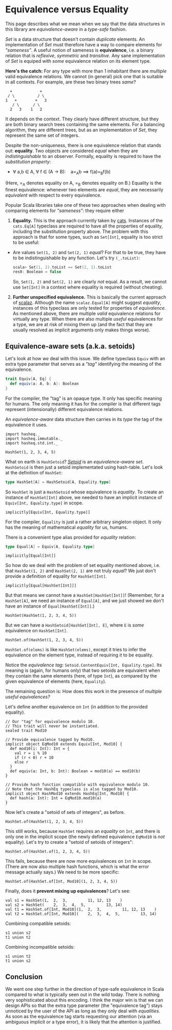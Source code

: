 # Equivalence versus Equality

This page describes what we mean when we say that the data structures in this library are _equivalence-aware_ in a _type-safe_ fashion.


_Set_ is a data structure that doesn't contain _duplicate_ elements. An implementation of _Set_ must therefore have a way to compare elements for _"sameness"_. A useful notion of sameness is **equivalence**, i.e. a binary relation that is _reflexive_, _symmetric_ and _transitive_. Any sane implementation of _Set_ is equiped with _some_ equivalence relation on its element type.

**Here's the catch:** For any type with more than 1 inhabitant there are _multiple_ valid equivalence relations. We cannot (in general) pick one that is suitable in all contexts. For example, are these two binary trees _same_?

```
  +            +
 / \          / \
1   +        +   3
   / \      / \
  2   3    1   2
```

It depends on the context. They clearly have different structure, but they are both binary search trees containing the same elements. For a balancing algorithm, they are different trees, but as an implementation of _Set_, they represent the same set of integers.

Despite the non-uniqueness, there is one equivalence relation that stands out: **equality**. Two objects are considered _equal_ when they are _indistinguishable_ to an observer. Formally, equality is required to have the _substitution property:_

  - ∀ a,b ∈ A, ∀ f ∈ (A -> B): &nbsp;&nbsp; a=<sub>A</sub>b ⟹ f(a)=<sub>B</sub>f(b)

(Here, =<sub>A</sub> denotes equality on A, =<sub>B</sub> denotes equality on B.)
Equality is the finest equivalence: whenever two elements are _equal_, they are necessarily _equivalent_ with respect to every equivalence.

Popular Scala libraries take one of these two approaches when dealing with comparing elements for _"sameness"_: they require either

 1. **Equality.** This is the approach currently taken by [cats](https://github.com/typelevel/cats/). Instances of the `cats.Eq[A]` typeclass are required to have all the properties of equality, including the substitution property above. The problem with this approach is that for some types, such as `Set[Int]`, equality is too strict to be useful:
  - Are values `Set(1, 2)` and `Set(2, 1)` _equal_? For that to be true, they have to be indistinguishable by any function. Let's try `(_.toList)`:

      ```scala
      scala> Set(1, 2).toList == Set(2, 1).toList
      res0: Boolean = false
      ```

    So, `Set(1, 2)` and `Set(2, 1)` are clearly _not_ equal. As a result, we cannot use `Set[Int]` in a context where equality is required (without cheating).

 2. **Further unspecified equivalence.** This is basically the current approach of [scalaz](https://github.com/scalaz/scalaz/). Although the name `scalaz.Equal[A]` might suggest _equality_, instances of this typeclass are only tested for properties of _equivalence_. As mentioned above, there are multiple _valid_ equivalence relations for virtually any type. When there are also multiple _useful_ equivalences for a type, we are at risk of mixing them up (and the fact that they are usually resolved as implicit arguments only makes things worse).


## Equivalence-aware sets (a.k.a. setoids)

Let's look at how _we_ deal with this issue. We define typeclass `Equiv` with an extra type parameter that serves as a _"tag"_ identifying the meaning of the equivalence.

```scala
trait Equiv[A, Eq] {
  def equiv(a: A, b: A): Boolean
}
```

For the compiler, the "tag" is an opaque type. It only has specific meaning for humans. The only meaning it has for the compiler is that different tags represent (intensionally) different equivalence relations.

An _equivalence-aware_ data structure then carries in its _type_ the tag of the equivalence it uses.

```tut:silent
import hasheq._
import hasheq.immutable._
import hasheq.std.int._
```

```tut
HashSet(1, 2, 3, 4, 5)
```

What on earth is `HashSetoid`? [_Setoid_](https://en.wikipedia.org/wiki/Setoid) is an _equivalence-aware set_. `HashSetoid` is then just a setoid implementated using hash-table. Let's look at the definition of `HashSet`:

```scala
type HashSet[A] = HashSetoid[A, Equality.type]
```

So `HashSet` is just a `HashSetoid` whose equivalence is _equality_. To create an instance of `HashSet[Int]` above, we needed to have an implicit instance of `Equiv[Int, Equality.type]` in scope.

```tut
implicitly[Equiv[Int, Equality.type]]
```

For the compiler, `Equality` is just a rather arbitrary singleton object. It only has the meaning of mathematical _equality_ for us, humans.

There is a convenient type alias provided for _equality_ relation:

```scala
type Equal[A] = Equiv[A, Equality.type]
```

```tut
implicitly[Equal[Int]]
```

So how do we deal with the problem of set equality mentioned above, i.e. that `HashSet(1, 2)` and `HashSet(2, 1)` are not truly _equal_?
We just don't provide a definition of equality for `HashSet[Int]`.

```tut:fail
implicitly[Equal[HashSet[Int]]]
```

But that means we cannot have a `HashSet[HashSet[Int]]`! (Remember, for a `HashSet[A]`, we need an instance of `Equal[A]`, and we just showed we don't have an instance of `Equal[HashSet[Int]]`.)

```tut:fail
HashSet(HashSet(1, 2, 3, 4, 5))
```

But we can have a `HashSetoid[HashSet[Int], E]`, where `E` is _some_ equivalence on `HashSet[Int]`.

```tut
HashSet.of(HashSet(1, 2, 3, 4, 5))
```

`HashSet.of(elems)` is like `HashSet(elems)`, except it tries to infer the equivalence on the element type, instead of requiring it to be equality.

Notice the _equivalence tag_: `Setoid.ContentEquiv[Int, Equality.type]`. Its meaning is (again, for humans only) that two setoids are equivalent when they contain the same elements (here, of type `Int`), as compared by the given equivalence of elements (here, `Equality`).

The remaining question is: How does this work in the presence of _multiple useful equivalences?_

Let's define another equivalence on `Int` (in addition to the provided equality).

```tut:silent
// Our "tag" for equivalence modulo 10.
// This trait will never be instantiated.
sealed trait Mod10

// Provide equivalence tagged by Mod10.
implicit object EqMod10 extends Equiv[Int, Mod10] {
  def mod10(i: Int): Int = {
    val r = i % 10
    if (r < 0) r + 10
    else r
  }
  def equiv(a: Int, b: Int): Boolean = mod10(a) == mod10(b)
}

// Provide hash function compatible with equivalence modulo 10.
// Note that the HashEq typeclass is also tagged by Mod10.
implicit object HashMod10 extends HashEq[Int, Mod10] {
  def hash(a: Int): Int = EqMod10.mod10(a)
}
```

Now let's create a "setoid of sets of integers", as before.

```tut
HashSet.of(HashSet(1, 2, 3, 4, 5))
```

This still works, because `HashSet` requires an _equality_ on `Int`, and there is only one in the implicit scope (the newly defined equivalence `EqMod10` is _not_ equality). Let's try to create a "setoid of setoids of integers":

```tut:fail
HashSet.of(HashSet.of(1, 2, 3, 4, 5))
```

This fails, because there are now more equivalences on `Int` in scope. (There are now also multiple hash functions, which is what the error message actually says.) We need to be more specific:

```tut
HashSet.of(HashSet.of[Int, Mod10](1, 2, 3, 4, 5))
```

Finally, does it **prevent mixing up equivalences**? Let's see:

```tut
val s1 = HashSet(1,  2,  3,         11, 12, 13    )
val s2 = HashSet(    2,  3,  4,  5,         13, 14)
val t1 = HashSet.of[Int, Mod10](1,  2,  3,         11, 12, 13    )
val t2 = HashSet.of[Int, Mod10](    2,  3,  4,  5,         13, 14)
```

Combining compatible setoids:

```tut
s1 union s2
t1 union t2
```

Combining incompatible setoids:

```tut:fail
s1 union t2
t1 union s2
```


## Conclusion

We went one step further in the direction of type-safe equivalence in Scala compared to what is typically seen out in the wild today. There is nothing very sophisticated about this encoding. I think the major win is that we can design APIs so that the extra type parameter (the "equivalence tag") stays unnoticed by the user of the API as long as they only deal with _equalities_. As soon as the equivalence tag starts requesting our attention (via an ambiguous implicit or a type error), it is likely that the attention is justified.
